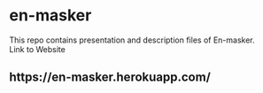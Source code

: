 # en-masker
This repo contains presentation and description files of En-masker.<br>
Link to Website<br>
<h2>https://en-masker.herokuapp.com/</h2>
